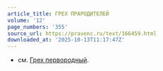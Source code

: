 ```yaml
---
article_title: ГРЕХ ПРАРОДИТЕЛЕЙ
volume: '12'
page_numbers: '355'
source_url: https://pravenc.ru/text/166459.html
downloaded_at: '2025-10-13T11:17:47Z'
---
```


- см. [Грех первородный](<https://pravenc.ru/text/Грех первородный.html>).

